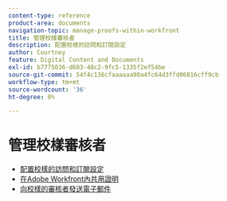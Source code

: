```yaml
---
content-type: reference
product-area: documents
navigation-topic: manage-proofs-within-workfront
title: 管理校樣審核者
description: 配置校樣的訪問和訂閱設定
author: Courtney
feature: Digital Content and Documents
exl-id: b7775036-d603-48c2-9fc5-1335f2ef54be
source-git-commit: 54f4c136cfaaaaaa90a4fc64d3ffd06816cff9cb
workflow-type: tm+mt
source-wordcount: '36'
ht-degree: 0%

---
```


# 管理校樣審核者

* [配置校樣的訪問和訂閱設定](../../../../review-and-approve-work/proofing/managing-proofs-within-workfront/configure-access-subscription-settings-proof.md)
* [在Adobe Workfront內共用證明](../../../../review-and-approve-work/proofing/managing-proofs-within-workfront/share-a-proof-in-workfront.md)
* [向校樣的審核者發送電子郵件](../../../../review-and-approve-work/proofing/managing-proofs-within-workfront/send-email-messages-to-users-proof.md)

